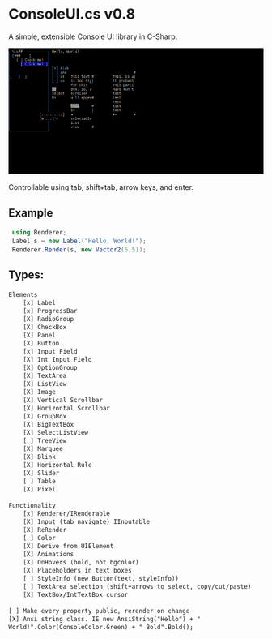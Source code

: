 # ConsoleUI.cs v0.8
A simple, extensible Console UI library in C-Sharp.

![Screenshot](screenshot.png)

Controllable using tab, shift+tab, arrow keys, and enter.

## Example
```csharp
 using Renderer;
 Label s = new Label("Hello, World!");
 Renderer.Render(s, new Vector2(5,5));
```
## Types:
```
Elements
    [x] Label
    [x] ProgressBar
    [X] RadioGroup
    [X] CheckBox
    [X] Panel
    [X] Button
    [x] Input Field
    [X] Int Input Field
    [X] OptionGroup
    [X] TextArea
    [X] ListView
    [X] Image
    [X] Vertical Scrollbar
    [X] Horizontal Scrollbar
    [X] GroupBox
    [X] BigTextBox
    [X] SelectListView
    [ ] TreeView
    [X] Marquee
    [X] Blink
    [X] Horizontal Rule
    [X] Slider
    [ ] Table
    [X] Pixel

Functionality
    [x] Renderer/IRenderable
    [X] Input (tab navigate) IInputable
    [X] ReRender
    [ ] Color
    [X] Derive from UIElement
    [X] Animations
    [X] OnHovers (bold, not bgcolor)
    [X] Placeholders in text boxes
    [ ] StyleInfo (new Button(text, styleInfo))
    [ ] TextArea selection (shift+arrows to select, copy/cut/paste)
    [X] TextBox/IntTextBox cursor

[ ] Make every property public, rerender on change
[X] Ansi string class. IE new AnsiString("Hello") + " World!".Color(ConsoleColor.Green) + " Bold".Bold();
```
